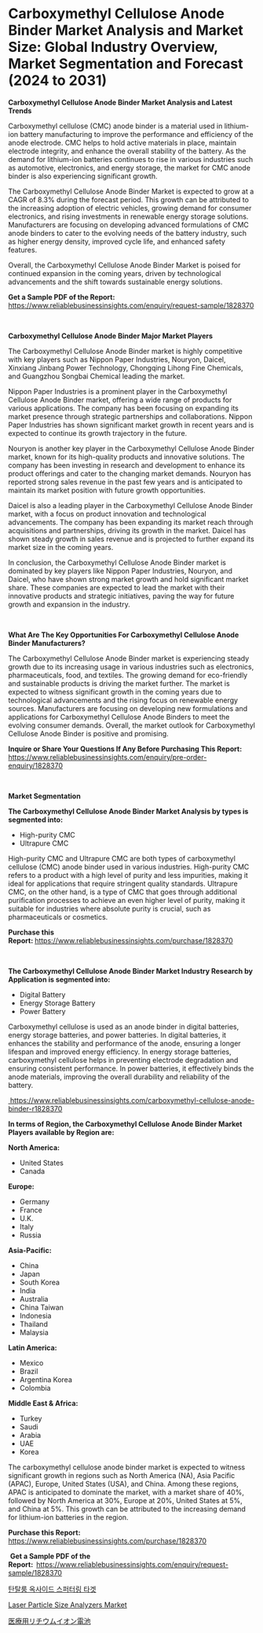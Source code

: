 <p><h1>Carboxymethyl Cellulose Anode Binder Market Analysis and Market Size: Global Industry Overview, Market Segmentation and Forecast (2024 to 2031)</h1></p><p><strong>Carboxymethyl Cellulose Anode Binder Market Analysis and Latest Trends</strong></p>
<p><p>Carboxymethyl cellulose (CMC) anode binder is a material used in lithium-ion battery manufacturing to improve the performance and efficiency of the anode electrode. CMC helps to hold active materials in place, maintain electrode integrity, and enhance the overall stability of the battery. As the demand for lithium-ion batteries continues to rise in various industries such as automotive, electronics, and energy storage, the market for CMC anode binder is also experiencing significant growth.</p><p>The Carboxymethyl Cellulose Anode Binder Market is expected to grow at a CAGR of 8.3% during the forecast period. This growth can be attributed to the increasing adoption of electric vehicles, growing demand for consumer electronics, and rising investments in renewable energy storage solutions. Manufacturers are focusing on developing advanced formulations of CMC anode binders to cater to the evolving needs of the battery industry, such as higher energy density, improved cycle life, and enhanced safety features.</p><p>Overall, the Carboxymethyl Cellulose Anode Binder Market is poised for continued expansion in the coming years, driven by technological advancements and the shift towards sustainable energy solutions.</p></p>
<p><strong>Get a Sample PDF of the Report:&nbsp;</strong> <a href="https://www.reliablebusinessinsights.com/enquiry/request-sample/1828370">https://www.reliablebusinessinsights.com/enquiry/request-sample/1828370</a></p>
<p>&nbsp;</p>
<p><strong>Carboxymethyl Cellulose Anode Binder Major Market Players</strong></p>
<p><p>The Carboxymethyl Cellulose Anode Binder market is highly competitive with key players such as Nippon Paper Industries, Nouryon, Daicel, Xinxiang Jinbang Power Technology, Chongqing Lihong Fine Chemicals, and Guangzhou Songbai Chemical leading the market.</p><p>Nippon Paper Industries is a prominent player in the Carboxymethyl Cellulose Anode Binder market, offering a wide range of products for various applications. The company has been focusing on expanding its market presence through strategic partnerships and collaborations. Nippon Paper Industries has shown significant market growth in recent years and is expected to continue its growth trajectory in the future.</p><p>Nouryon is another key player in the Carboxymethyl Cellulose Anode Binder market, known for its high-quality products and innovative solutions. The company has been investing in research and development to enhance its product offerings and cater to the changing market demands. Nouryon has reported strong sales revenue in the past few years and is anticipated to maintain its market position with future growth opportunities.</p><p>Daicel is also a leading player in the Carboxymethyl Cellulose Anode Binder market, with a focus on product innovation and technological advancements. The company has been expanding its market reach through acquisitions and partnerships, driving its growth in the market. Daicel has shown steady growth in sales revenue and is projected to further expand its market size in the coming years.</p><p>In conclusion, the Carboxymethyl Cellulose Anode Binder market is dominated by key players like Nippon Paper Industries, Nouryon, and Daicel, who have shown strong market growth and hold significant market share. These companies are expected to lead the market with their innovative products and strategic initiatives, paving the way for future growth and expansion in the industry.</p></p>
<p>&nbsp;</p>
<p><strong>What Are The Key Opportunities For Carboxymethyl Cellulose Anode Binder Manufacturers?</strong></p>
<p><p>The Carboxymethyl Cellulose Anode Binder market is experiencing steady growth due to its increasing usage in various industries such as electronics, pharmaceuticals, food, and textiles. The growing demand for eco-friendly and sustainable products is driving the market further. The market is expected to witness significant growth in the coming years due to technological advancements and the rising focus on renewable energy sources. Manufacturers are focusing on developing new formulations and applications for Carboxymethyl Cellulose Anode Binders to meet the evolving consumer demands. Overall, the market outlook for Carboxymethyl Cellulose Anode Binder is positive and promising.</p></p>
<p><strong>Inquire or Share Your Questions If Any Before Purchasing This Report:</strong> <a href="https://www.reliablebusinessinsights.com/enquiry/pre-order-enquiry/1828370">https://www.reliablebusinessinsights.com/enquiry/pre-order-enquiry/1828370</a></p>
<p>&nbsp;</p>
<p><strong>Market Segmentation</strong></p>
<p><strong>The Carboxymethyl Cellulose Anode Binder Market Analysis by types is segmented into:</strong></p>
<p><ul><li>High-purity CMC</li><li>Ultrapure CMC</li></ul></p>
<p><p>High-purity CMC and Ultrapure CMC are both types of carboxymethyl cellulose (CMC) anode binder used in various industries. High-purity CMC refers to a product with a high level of purity and less impurities, making it ideal for applications that require stringent quality standards. Ultrapure CMC, on the other hand, is a type of CMC that goes through additional purification processes to achieve an even higher level of purity, making it suitable for industries where absolute purity is crucial, such as pharmaceuticals or cosmetics.</p></p>
<p><strong>Purchase this Report:&nbsp;</strong><a href="https://www.reliablebusinessinsights.com/purchase/1828370">https://www.reliablebusinessinsights.com/purchase/1828370</a></p>
<p>&nbsp;</p>
<p><strong>The Carboxymethyl Cellulose Anode Binder Market Industry Research by Application is segmented into:</strong></p>
<p><ul><li>Digital Battery</li><li>Energy Storage Battery</li><li>Power Battery</li></ul></p>
<p><p>Carboxymethyl cellulose is used as an anode binder in digital batteries, energy storage batteries, and power batteries. In digital batteries, it enhances the stability and performance of the anode, ensuring a longer lifespan and improved energy efficiency. In energy storage batteries, carboxymethyl cellulose helps in preventing electrode degradation and ensuring consistent performance. In power batteries, it effectively binds the anode materials, improving the overall durability and reliability of the battery.</p></p>
<p><a href="https://www.reliablebusinessinsights.com/carboxymethyl-cellulose-anode-binder-r1828370">&nbsp;https://www.reliablebusinessinsights.com/carboxymethyl-cellulose-anode-binder-r1828370</a></p>
<p><strong>In terms of Region, the Carboxymethyl Cellulose Anode Binder Market Players available by Region are:</strong></p>
<p>
    <p> <strong> North America: </strong>
        <ul>
            <li>United States</li>
            <li>Canada</li>
        </ul>
        </p> 
    <p> <strong> Europe: </strong>
        <ul>
            <li>Germany</li>
            <li>France</li>
            <li>U.K.</li>
            <li>Italy</li>
            <li>Russia</li>
        </ul>
        </p> 
    <p> <strong> Asia-Pacific: </strong>
        <ul>
            <li>China</li>
            <li>Japan</li>
            <li>South Korea</li>
            <li>India</li>
            <li>Australia</li>
            <li>China Taiwan</li>
            <li>Indonesia</li>
            <li>Thailand</li>
            <li>Malaysia</li>
        </ul>
        </p> 
    <p> <strong> Latin America: </strong>
        <ul>
            <li>Mexico</li>
            <li>Brazil</li>
            <li>Argentina Korea</li>
            <li>Colombia</li>
        </ul>
        </p> 
    <p> <strong> Middle East & Africa: </strong>
        <ul>
            <li>Turkey</li>
            <li>Saudi</li>
            <li>Arabia</li>
            <li>UAE</li>
            <li>Korea</li>
        </ul>
    </p>
    </p>
<p><p>The carboxymethyl cellulose anode binder market is expected to witness significant growth in regions such as North America (NA), Asia Pacific (APAC), Europe, United States (USA), and China. Among these regions, APAC is anticipated to dominate the market, with a market share of 40%, followed by North America at 30%, Europe at 20%, United States at 5%, and China at 5%. This growth can be attributed to the increasing demand for lithium-ion batteries in the region.</p></p>
<p><strong>Purchase this Report: </strong><a href="https://www.reliablebusinessinsights.com/purchase/1828370">https://www.reliablebusinessinsights.com/purchase/1828370</a></p>
<p>&nbsp;<strong>Get a Sample PDF of the Report:&nbsp;&nbsp;</strong><a href="https://www.reliablebusinessinsights.com/enquiry/request-sample/1828370">https://www.reliablebusinessinsights.com/enquiry/request-sample/1828370</a></p>
<p><strong></strong></p>
<p><p><a href="https://medium.com/@estelwisozk1/%EC%A0%84-%EC%84%B8%EA%B3%84-%ED%83%84%ED%83%88%EB%A3%B8-%EC%82%B0%ED%99%94%EB%AC%BC-%EC%8A%A4%ED%8D%BC%ED%84%B0%EB%A7%81-%ED%83%80%EA%B2%9F-%EC%8B%9C%EC%9E%A5-%EB%B6%80%EB%AC%B8-%EC%9C%A0%ED%98%95-%EC%9D%91%EC%9A%A9-%EB%B6%84%EC%95%BC-%EC%8B%9C%EC%9E%A5-%EC%B0%B8%EA%B0%80%EC%9E%90-%EC%A0%84%EB%9E%B5-%EC%A7%80%EC%97%AD-%EC%84%B1%EC%9E%A5-%EC%9D%B8%EC%82%AC%EC%9D%B4%ED%8A%B8-%EB%B0%8F-%EB%AF%B8%EB%9E%98-%EC%A0%84%EB%A7%9D-2024-2031-8c9cde8a12ef">탄탈룸 옥사이드 스퍼터링 타겟</a></p><p><a href="https://view.publitas.com/reportprime-1/laser-particle-size-analyzers-market-size-share-trends-analysis-report-by-product-0-01um-3500um-0-1um-2000um-other-and-segment-forecasts-2024-2031/">Laser Particle Size Analyzers Market</a></p><p><a href="https://medium.com/@caseyelee251/%E3%83%AA%E3%83%81%E3%82%A6%E3%83%A0%E3%82%A4%E3%82%AA%E3%83%B3%E9%9B%BB%E6%B1%A0%E3%81%AE%E5%8C%BB%E7%99%82%E5%B8%82%E5%A0%B4%E8%A6%8F%E6%A8%A1%E3%81%AF-10-%E3%81%AEcagr%E3%81%A7%E6%88%90%E9%95%B7%E3%81%97%E3%81%A6%E3%81%8A%E3%82%8A-%E3%81%93%E3%81%AE%E3%83%AC%E3%83%9D%E3%83%BC%E3%83%88%E3%81%AF-%E3%82%BF%E3%82%A4%E3%83%97-%E3%82%A2%E3%83%97%E3%83%AA%E3%82%B1%E3%83%BC%E3%82%B7%E3%83%A7%E3%83%B3-%E6%88%90%E9%95%B7-%E3%81%8A%E3%82%88%E3%81%B32024%E5%B9%B4%E3%81%8B%E3%82%892031%E5%B9%B4%E3%81%BE%E3%81%A7%E3%81%AE%E4%BA%88%E6%B8%AC%E5%88%86%E6%9E%90%E3%82%92%E3%82%AB%E3%83%90%E3%83%BC%E3%81%97%E3%81%A6%E3%81%84%E3%81%BE%E3%81%99-8aab5704c2e9">医療用リチウムイオン電池</a></p></p>